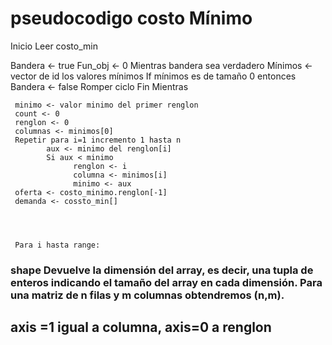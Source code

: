 # pseudocodigo costo Mínimo
      
 Inicio
 Leer costo_min  
 
 Bandera <- true
 Fun_obj <- 0
 Mientras bandera sea verdadero 
     Mínimos <- vector de id los valores mínimos
     If mínimos es de tamaño 0 entonces
          Bandera <- false
          Romper ciclo 
 Fin Mientras
 
     minimo <- valor minimo del primer renglon
     count <- 0
     renglon <- 0
     columnas <- minimos[0]
     Repetir para i=1 incremento 1 hasta n
            aux <- minimo del renglon[i]
            Si aux < minimo   
                  renglon <- i
                  columna <- minimos[i]
                  minimo <- aux
     oferta <- costo_minimo.renglon[-1]
     demanda <- cossto_min[]
     
     
     
     
     Para i hasta range: 
 
 
 
 
 
 
 
 
 
### shape Devuelve la dimensión del array, es decir, una tupla de enteros indicando el tamaño del array en cada dimensión. Para una matriz de n filas y m columnas obtendremos (n,m).

## axis =1 igual a columna, axis=0 a renglon
